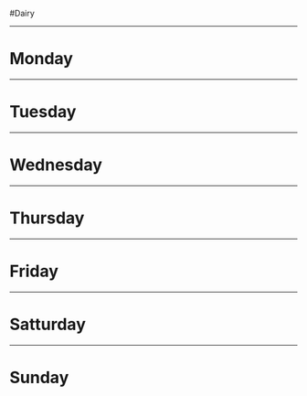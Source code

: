 #Dairy

---

# Monday

---

# Tuesday

---

# Wednesday

---

# Thursday

---

# Friday

---

# Satturday

---

# Sunday


